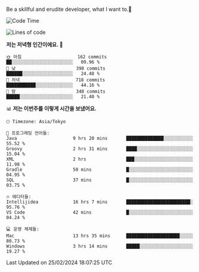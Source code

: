 Be a skillful and erudite developer, what I want to.👶

<!--START_SECTION:waka-->
![Code Time](http://img.shields.io/badge/Code%20Time-448%20hrs%2025%20mins-blue)

![Lines of code](https://img.shields.io/badge/%EC%A0%80%EB%8A%94%20%EC%97%AC%ED%83%9C%EA%B9%8C%EC%A7%80%20-756.9%20thousand%20%EC%A4%84%EC%9D%98%20%EC%BD%94%EB%93%9C%EB%A5%BC%20%EC%9E%91%EC%84%B1%ED%96%88%EC%96%B4%EC%9A%94.-blue)

**저는 저녁형 인간이에요. 🦉** 

```text
🌞 아침                     162 commits         ██░░░░░░░░░░░░░░░░░░░░░░░   09.96 % 
🌆 낮　                     398 commits         ██████░░░░░░░░░░░░░░░░░░░   24.48 % 
🌃 저녁                     718 commits         ███████████░░░░░░░░░░░░░░   44.16 % 
🌙 밤　                     348 commits         █████░░░░░░░░░░░░░░░░░░░░   21.40 % 
```


📊 **저는 이번주를 이렇게 시간을 보냈어요.** 

```text
🕑︎ Timezone: Asia/Tokyo

💬 프로그래밍 언어들: 
Java                     9 hrs 20 mins       ██████████████░░░░░░░░░░░   55.52 % 
Groovy                   2 hrs 31 mins       ████░░░░░░░░░░░░░░░░░░░░░   15.04 % 
XML                      2 hrs               ███░░░░░░░░░░░░░░░░░░░░░░   11.98 % 
Gradle                   50 mins             █░░░░░░░░░░░░░░░░░░░░░░░░   04.95 % 
SQL                      37 mins             █░░░░░░░░░░░░░░░░░░░░░░░░   03.75 % 

🔥 에디터들: 
Intellijidea             16 hrs 7 mins       ████████████████████████░   95.76 % 
VS Code                  42 mins             █░░░░░░░░░░░░░░░░░░░░░░░░   04.24 % 

💻 운영 체제들: 
Mac                      13 hrs 35 mins      ████████████████████░░░░░   80.73 % 
Windows                  3 hrs 14 mins       █████░░░░░░░░░░░░░░░░░░░░   19.27 % 
```


 Last Updated on 25/02/2024 18:07:25 UTC
<!--END_SECTION:waka-->
